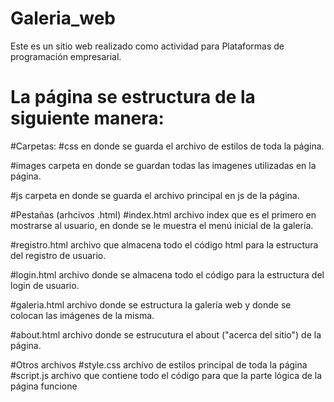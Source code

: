 # Galeria_web

Este es un sitio web realizado como actividad para Plataformas de programación empresarial.

# La página se estructura de la siguiente manera:

#Carpetas:
#css
en donde se guarda el archivo de estilos de toda la página.

#images
carpeta en donde se guardan todas las imagenes utilizadas en la página.

#js
carpeta en donde se guarda el archivo principal en js de la página.

#Pestañas (arhcivos .html)
#index.html
archivo index que es el primero en mostrarse al usuario, en donde se le muestra el menú inicial de la galería.

#registro.html
archivo que almacena todo el código html para la estructura del registro de usuario.

#login.html
archivo donde se almacena todo el código para la estructura del login de usuario.

#galeria.html
archivo donde se estructura la galería web y donde se colocan las imágenes de la misma.

#about.html
archivo donde se estrucutura el about ("acerca del sitio") de la página.

#Otros archivos
#style.css
archivo de estilos principal de toda la página
#script.js
archivo que contiene todo el código para que la parte lógica de la página funcione
